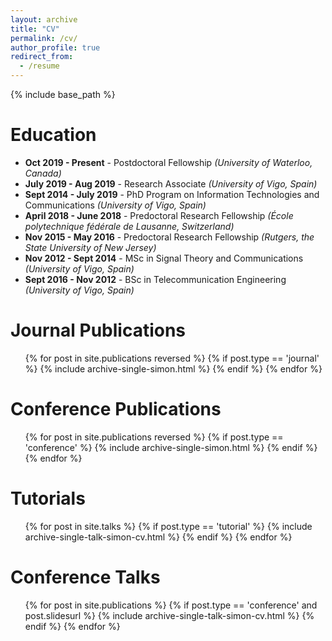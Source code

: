 ```yaml
---
layout: archive
title: "CV"
permalink: /cv/
author_profile: true
redirect_from:
  - /resume
---
```


{% include base_path %}

Education
======
* **Oct 2019 - Present** - Postdoctoral Fellowship *(University of Waterloo, Canada)*
* **July 2019 - Aug 2019** - Research Associate *(University of Vigo, Spain)*
* **Sept 2014 - July 2019** - PhD Program on Information Technologies and Communications *(University of Vigo, Spain)*
* **April 2018 - June 2018** - Predoctoral Research Fellowship *(École polytechnique fédérale de Lausanne, Switzerland)*
* **Nov 2015 - May 2016** - Predoctoral Research Fellowship *(Rutgers, the State University of New Jersey)*
* **Nov 2012 - Sept 2014** - MSc in Signal Theory and Communications *(University of Vigo, Spain)*
* **Sept 2016 - Nov 2012** - BSc in Telecommunication Engineering *(University of Vigo, Spain)*


Journal Publications
======
  <ul>{% for post in site.publications reversed %}
    {% if post.type == 'journal' %}
      {% include archive-single-simon.html %}
    {% endif %}
  {% endfor %}</ul>

Conference Publications
======
  <ul>{% for post in site.publications reversed %}
    {% if post.type == 'conference' %}
      {% include archive-single-simon.html %}
    {% endif %}
  {% endfor %}</ul>

Tutorials
======
  <ul>{% for post in site.talks %}
    {% if post.type == 'tutorial' %}
      {% include archive-single-talk-simon-cv.html %}
    {% endif %}
  {% endfor %}</ul>

Conference Talks
======
<ul>{% for post in site.publications %}
  {% if post.type == 'conference' and post.slidesurl %}
    {% include archive-single-talk-simon-cv.html %}
  {% endif %}
{% endfor %}</ul>

<!-- Teaching
======
  <ul>{% for post in site.teaching %}
    {% include archive-single-cv.html %}
  {% endfor %}</ul> -->
